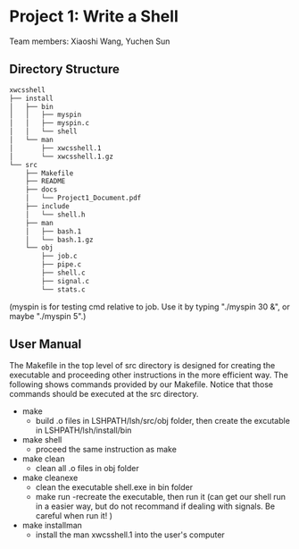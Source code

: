 # Project 1: Write a Shell
Team members: Xiaoshi Wang, Yuchen Sun
## Directory Structure
```bash
xwcsshell
├── install
│   ├── bin
│   │   ├── myspin
│   │   ├── myspin.c
│   │   └── shell
│   └── man
│       ├── xwcsshell.1
│       └── xwcsshell.1.gz
└── src
    ├── Makefile
    ├── README
    ├── docs
    │   └── Project1_Document.pdf
    ├── include
    │   └── shell.h
    ├── man
    │   ├── bash.1
    │   └── bash.1.gz
    └── obj
        ├── job.c
        ├── pipe.c
        ├── shell.c
        ├── signal.c
        └── stats.c
```
(myspin is for testing cmd relative to job. Use it by typing "./myspin 30 &", or maybe "./myspin 5".)

## User Manual
The Makefile in the top level of src directory is designed for creating the executable and proceeding other instructions in the more efficient way. The following shows commands provided by our Makefile. Notice that those commands should be executed at the src directory.

- make
  - build .o files in LSHPATH/lsh/src/obj folder, then create the excutable in LSHPATH/lsh/install/bin
- make shell
  - proceed the same instruction as make
- make clean
  - clean all .o files in obj folder
- make cleanexe
  - clean the executable shell.exe in bin folder
  - make run
    -recreate the executable, then run it (can get our shell run in a easier way, but do not recommand if dealing with signals. Be careful when run it! )
- make installman
  - install the man xwcsshell.1 into the user's computer
